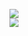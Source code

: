 [![](https://img.shields.io/badge/Made%20With-Github%20Spray-lightgrey.svg?style=for-the-badge&logo=github)](https://github.com/Annihil/github-spray#26287)  
[![](https://i.imgur.com/2DrTn0Z.gif)](https://github.com/Annihil/github-spray)